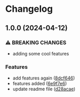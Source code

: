 # Changelog

## 1.0.0 (2024-04-12)


### ⚠ BREAKING CHANGES

* adding some cool features

### Features

* add features again ([8dcf646](https://github.com/Silent-Watcher/changelog/commit/8dcf64650f7171db729c170e2e8d55410d9124e9))
* features added ([6e9f7e6](https://github.com/Silent-Watcher/changelog/commit/6e9f7e6e7639c3f20de199704b39227d11674ef0))
* update readme file ([d28acae](https://github.com/Silent-Watcher/changelog/commit/d28acae8ae3058ec1fec97d3303f0e342ba4e533))
